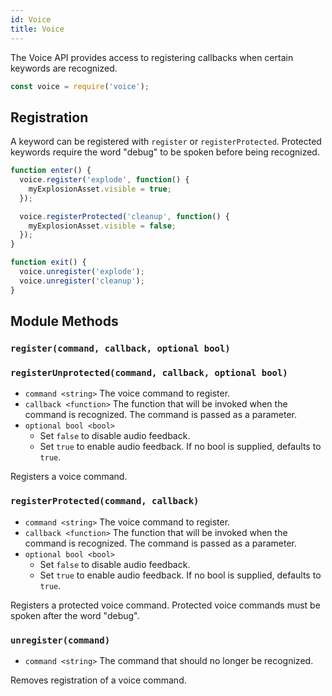 ```yaml
---
id: Voice
title: Voice
---
```


The Voice API provides access to registering callbacks when certain keywords are recognized.

```javascript
const voice = require('voice');
```

## Registration

A keyword can be registered with `register` or `registerProtected`. Protected keywords require the word "debug" to be spoken before being recognized.

```javascript
function enter() {
  voice.register('explode', function() {
    myExplosionAsset.visible = true;
  });

  voice.registerProtected('cleanup', function() {
    myExplosionAsset.visible = false;
  });
}

function exit() {
  voice.unregister('explode');
  voice.unregister('cleanup');
}
```

## Module Methods
### `register(command, callback, optional bool)`
### `registerUnprotected(command, callback, optional bool)`
- `command <string>` The voice command to register.
- `callback <function>` The function that will be invoked when the command is recognized. The command is passed as a parameter.
- `optional bool <bool>` 
  - Set `false` to disable audio feedback.
  - Set `true` to enable audio feedback. If no bool is supplied, defaults to `true`.

Registers a voice command.

### `registerProtected(command, callback)`
- `command <string>` The voice command to register.
- `callback <function>` The function that will be invoked when the command is recognized. The command is passed as a parameter.
- `optional bool <bool>` 
  - Set `false` to disable audio feedback.
  - Set `true` to enable audio feedback. If no bool is supplied, defaults to `true`.

Registers a protected voice command. Protected voice commands must be spoken after the word "debug".

### `unregister(command)`
- `command <string>` The command that should no longer be recognized.

Removes registration of a voice command.
